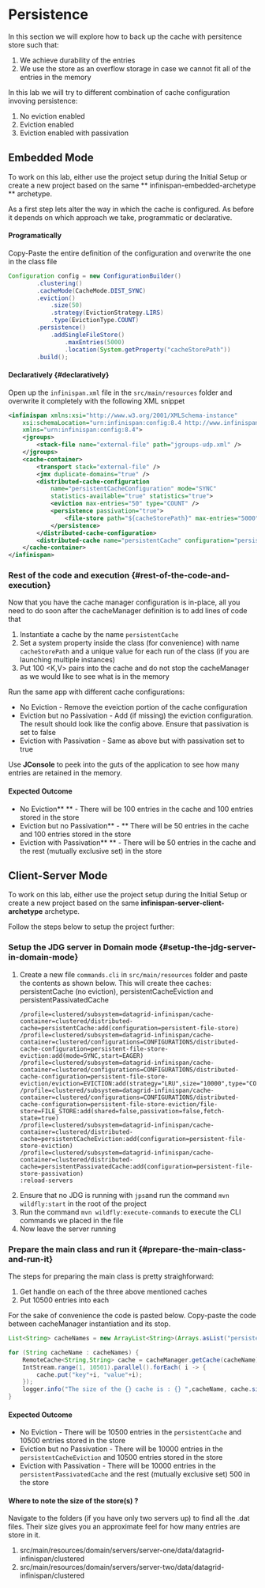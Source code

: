 # Persistence

In this section we will explore how to back up the cache with persitence store such that:

1. We achieve durability of the entries
2. We use the store as an overflow storage in case we cannot fit all of the entries in the memory 

In this lab we will try to different combination of cache configuration invoving persistence:

1. No eviction enabled
2. Eviction enabled
3. Eviction enabled with passivation

## Embedded Mode

To work on this lab, either use the project setup during the Initial Setup or create a new project based on the same ** infinispan-embedded-archetype ** archetype.

As a first step lets alter the way in which the cache is configured. As before it depends on which approach we take, programmatic or declarative.

#### Programatically

Copy-Paste the entire definition of the configuration and overwrite the one in the class file

```java
Configuration config = new ConfigurationBuilder()
        .clustering()
        .cacheMode(CacheMode.DIST_SYNC)
        .eviction()
            .size(50)
            .strategy(EvictionStrategy.LIRS)
            .type(EvictionType.COUNT)
        .persistence()
            .addSingleFileStore()
                .maxEntries(5000)
                .location(System.getProperty("cacheStorePath"))
        .build();
```

#### Declaratively {#declaratively}

Open up the `infinispan.xml` file in the `src/main/resources` folder and overwrite it completely with the following XML snippet

```xml
<infinispan xmlns:xsi="http://www.w3.org/2001/XMLSchema-instance"
    xsi:schemaLocation="urn:infinispan:config:8.4 http://www.infinispan.org/schemas/infinispan-config-8.4.xsd"
    xmlns="urn:infinispan:config:8.4">
    <jgroups>
        <stack-file name="external-file" path="jgroups-udp.xml" />
    </jgroups>
    <cache-container>
        <transport stack="external-file" />
        <jmx duplicate-domains="true" />
        <distributed-cache-configuration
            name="persistentCacheConfiguration" mode="SYNC"
            statistics-available="true" statistics="true">
            <eviction max-entries="50" type="COUNT" />
            <persistence passivation="true">
                <file-store path="${cacheStorePath}" max-entries="5000" />
            </persistence>
        </distributed-cache-configuration>
        <distributed-cache name="persistentCache" configuration="persistentCacheConfiguration" />
    </cache-container>
</infinispan>
```

### Rest of the code and execution {#rest-of-the-code-and-execution}

Now that you have the cache manager configuration is in-place, all you need to do soon after the cacheManager definition is to add lines of code that

1. Instantiate a cache by the name `persistentCache` 
2. Set a system property inside the class \(for convenience\) with name `cacheStorePath` and a unique value for each run of the class \(if you are launching multiple instances\)
3. Put 100 &lt;K,V&gt; pairs into the cache and do not stop the cacheManager as we would like to see what is in the memory 

Run the same app with different cache configurations:

* No Eviction - Remove the eveiction portion of the cache configuration
* Eviction but no Passivation - Add \(if missing\) the eviction configuration. The result should look like the config above. Ensure that passivation is set to false
* Eviction with Passivation - Same as above but with passivation set to true

Use **JConsole** to peek into the guts of the application to see how many entries are retained in the memory.

#### Expected Outcome

* No Eviction** ** - There will be 100 entries in the cache and 100 entries stored in the store
* Eviction but no Passivation** - ** There will be 50 entries in the cache and 100 entries stored in the store
* Eviction with Passivation** ** - There will be 50 entries in the cache and the rest \(mutually exclusive set\) in the store

## Client-Server Mode

To work on this lab, either use the project setup during the Initial Setup or create a new project based on the same **infinispan-server-client-archetype** archetype.

Follow the steps below to setup the project further:

### Setup the JDG server in Domain mode {#setup-the-jdg-server-in-domain-mode}

1. Create a new file `commands.cli` in `src/main/resources` folder and paste the contents as shown below. This will create thee caches: persistentCache \(no eviction\), persistentCacheEviction and persistentPassivatedCache
   ```
   /profile=clustered/subsystem=datagrid-infinispan/cache-container=clustered/distributed-cache=persistentCache:add(configuration=persistent-file-store)
   /profile=clustered/subsystem=datagrid-infinispan/cache-container=clustered/configurations=CONFIGURATIONS/distributed-cache-configuration=persistent-file-store-eviction:add(mode=SYNC,start=EAGER)
   /profile=clustered/subsystem=datagrid-infinispan/cache-container=clustered/configurations=CONFIGURATIONS/distributed-cache-configuration=persistent-file-store-eviction/eviction=EVICTION:add(strategy="LRU",size="10000",type="COUNT")
   /profile=clustered/subsystem=datagrid-infinispan/cache-container=clustered/configurations=CONFIGURATIONS/distributed-cache-configuration=persistent-file-store-eviction/file-store=FILE_STORE:add(shared=false,passivation=false,fetch-state=true)
   /profile=clustered/subsystem=datagrid-infinispan/cache-container=clustered/distributed-cache=persistentCacheEviction:add(configuration=persistent-file-store-eviction)
   /profile=clustered/subsystem=datagrid-infinispan/cache-container=clustered/distributed-cache=persistentPassivatedCache:add(configuration=persistent-file-store-passivation)
   :reload-servers
   ```
2. Ensure that no JDG is running with `jps`and run the command `mvn wildfly:start` in the root of the project
3. Run the command `mvn wildfly:execute-commands` to execute the CLI commands we placed in the file
4. Now leave the server running

### Prepare the main class and run it {#prepare-the-main-class-and-run-it}

The steps for preparing the main class is pretty straighforward:

1. Get handle on each of the three above mentioned caches 
2. Put 10500 entries into each 

For the sake of convenience the code is pasted below. Copy-paste the code between cacheManager instantiation and its stop.

```java
List<String> cacheNames = new ArrayList<String>(Arrays.asList("persistentCache","persistentCacheEviction","persistentPassivatedCache"));

for (String cacheName : cacheNames) {
    RemoteCache<String,String> cache = cacheManager.getCache(cacheName);
    IntStream.range(1, 10501).parallel().forEach( i -> {
        cache.put("key"+i, "value"+i);
    });         
    logger.info("The size of the {} cache is : {} ",cacheName, cache.size());
}
```

#### 

#### Expected Outcome

* No Eviction -  There will be 10500 entries in the `persistentCache` and 10500 entries stored in the store
* Eviction but no Passivation  - There will be 10000 entries in the `persistentCacheEviction`  and 10500 entries stored in the store
* Eviction with Passivation  - There will be 10000 entries in the `persistentPassivatedCache` and the rest \(mutually exclusive set\) 500 in the store

#### Where to note the size of the store\(s\) ?

Navigate to the folders \(if you have only two servers up\) to find all the .dat files. Their size gives you an approximate feel for how many entries are store in it.

1. src/main/resources/domain/servers/server-one/data/datagrid-infinispan/clustered
2. src/main/resources/domain/servers/server-two/data/datagrid-infinispan/clustered



